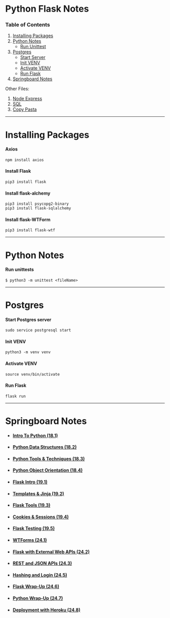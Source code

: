 # Python Flask Notes

### Table of Contents
1. [Installing Packages](#installing-packages)
2. [Python Notes](#python-notes)
    * [Run Unittest](#run-unittests)
3. [Postgres](#postgres)
    * [Start Server](#start-postgres-server)
    * [Init VENV](#init-venv)
    * [Activate VENV](#activate-venv)
    * [Run Flask](#run-flask)
4. [Springboard Notes](#springboard-notes)

Other Files:
1. [Node Express](./node_express)
2. [SQL](./sql)
3. [Copy Pasta](../copy_pasta)

---

# Installing Packages

#### Axios
    npm install axios

#### Install Flask
    pip3 install flask

#### Install flask-alchemy
    pip3 install psycopg2-binary
    pip3 install flask-sqlalchemy

#### Install flask-WTForm
    pip3 install flask-wtf

---

# Python Notes

#### Run unittests
    $ python3 -m unittest <fileName>

---

# Postgres

#### Start Postgres server
    sudo service postgresql start

#### Init VENV
    python3 -m venv venv

#### Activate VENV
    source venv/bin/activate

#### Run Flask
    flask run
    
---

# Springboard Notes

*  #### [Intro To Python (18.1)](http://curric.rithmschool.com/springboard/lectures/python-intro/)

* #### [Python Data Structures (18.2)](http://curric.rithmschool.com/springboard/lectures/python-ds/)

* #### [Python Tools & Techniques (18.3)](http://curric.rithmschool.com/springboard/lectures/python-tools/)

* #### [Python Object Orientation (18.4)](http://curric.rithmschool.com/springboard/lectures/python-oo/)

* #### [Flask Intro (19.1)](http://curric.rithmschool.com/springboard/lectures/flask-intro/)

* #### [Templates & Jinja (19.2)](http://curric.rithmschool.com/springboard/lectures/flask-jinja/)

* #### [Flask Tools (19.3)](https://curric.rithmschool.com/springboard/lectures/flask-tools/)

* #### [Cookies & Sessions (19.4)](http://curric.rithmschool.com/springboard/lectures/flask-session/)

* #### [Flask Testing (19.5)](http://curric.rithmschool.com/springboard/lectures/flask-testing/)

* #### [WTForms (24.1)](http://curric.rithmschool.com/springboard/lectures/flask-wtforms/)

* #### [Flask with External Web APIs (24.2)](http://curric.rithmschool.com/springboard/lectures/flask-ext-apis/) 

* #### [REST and JSON APIs (24.3)](http://curric.rithmschool.com/springboard/lectures/flask-rest-json-api/)

* #### [Hashing and Login (24.5)](http://curric.rithmschool.com/springboard/lectures/flask-hashing-login/)

* #### [Flask Wrap-Up (24.6)](http://curric.rithmschool.com/springboard/lectures/flask-wrapup/)

* #### [Python Wrap-Up (24.7)](http://curric.rithmschool.com/springboard/lectures/python-wrapup/)

* #### [Deployment with Heroku (24.8)](http://curric.rithmschool.com/springboard/lectures/flask-heroku/)
